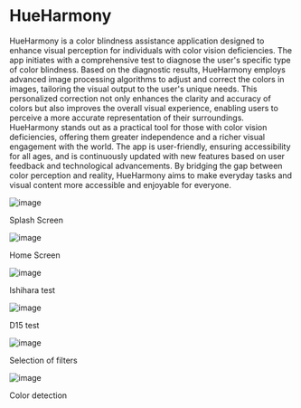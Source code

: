 # HueHarmony

HueHarmony is a color blindness assistance application designed to enhance visual perception for individuals with color vision deficiencies. The app initiates with a comprehensive test to diagnose the user's specific type of color blindness. Based on the diagnostic results, HueHarmony employs advanced image processing algorithms to adjust and correct the colors in images, tailoring the visual output to the user's unique needs. This personalized correction not only enhances the clarity and accuracy of colors but also improves the overall visual experience, enabling users to perceive a more accurate representation of their surroundings. HueHarmony stands out as a practical tool for those with color vision deficiencies, offering them greater independence and a richer visual engagement with the world. The app is user-friendly, ensuring accessibility for all ages, and is continuously updated with new features based on user feedback and technological advancements. By bridging the gap between color perception and reality, HueHarmony aims to make everyday tasks and visual content more accessible and enjoyable for everyone.

![image](https://github.com/AakanshaAcharya/HueHarmony/assets/151839957/cbcbc50c-a7bd-4bdd-ae3c-f3d5a3a69668)

Splash Screen

![image](https://github.com/AakanshaAcharya/HueHarmony/assets/151839957/58c8619e-a492-486f-b22c-0f0805506745)

Home Screen

![image](https://github.com/AakanshaAcharya/HueHarmony/assets/151839957/27b3f15a-ecba-4a06-8a11-fc7553b76e1d)

Ishihara test

![image](https://github.com/AakanshaAcharya/HueHarmony/assets/151839957/da716891-4c80-45a0-b031-3730325c89af)

D15 test

![image](https://github.com/AakanshaAcharya/HueHarmony/assets/151839957/05945843-2b77-4666-a2ba-42e17ac25711)

Selection of filters

![image](https://github.com/AakanshaAcharya/HueHarmony/assets/151839957/40f3f3b7-59fc-4d04-b202-55e0a5ca8ba0)

Color detection





